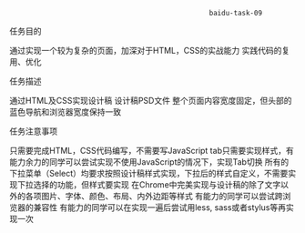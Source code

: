                                                      baidu-task-09                                                                                                                     
任务目的    

通过实现一个较为复杂的页面，加深对于HTML，CSS的实战能力
实践代码的复用、优化


任务描述

通过HTML及CSS实现设计稿 设计稿PSD文件
整个页面内容宽度固定，但头部的蓝色导航和浏览器宽度保持一致


任务注意事项

只需要完成HTML，CSS代码编写，不需要写JavaScript
tab只需要实现样式，有能力余力的同学可以尝试实现不使用JavaScript的情况下，实现Tab切换
所有的下拉菜单（Select）均要求按照设计稿样式实现，下拉后的样式自定义，不需要实现下拉选择的功能，但样式要实现
在Chrome中完美实现与设计稿的除了文字以外的各项图片、字体、颜色、布局、内外边距等样式
有能力的同学可以尝试跨浏览器的兼容性
有能力的同学可以在实现一遍后尝试用less, sass或者stylus等再实现一次

